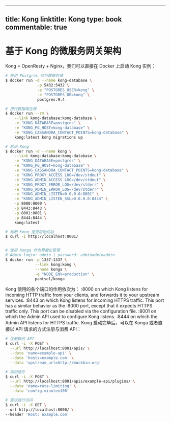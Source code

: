
---
title: Kong
linktitle: Kong
type: book
commentable: true
---

# 基于 Kong 的微服务网关架构

Kong = OpenResty + Nginx，我们可以直接在 Docker 上启动 Kong 实例：

```sh
# 使用 Postgres 作为数据存储
$ docker run -d --name kong-database \
              -p 5432:5432 \
              -e "POSTGRES_USER=kong" \
              -e "POSTGRES_DB=kong" \
              postgres:9.4

# 进行数据库迁移
$ docker run --rm \
    --link kong-database:kong-database \
    -e "KONG_DATABASE=postgres" \
    -e "KONG_PG_HOST=kong-database" \
    -e "KONG_CASSANDRA_CONTACT_POINTS=kong-database" \
    kong:latest kong migrations up

# 启动 Kong
$ docker run -d --name kong \
    --link kong-database:kong-database \
    -e "KONG_DATABASE=postgres" \
    -e "KONG_PG_HOST=kong-database" \
    -e "KONG_CASSANDRA_CONTACT_POINTS=kong-database" \
    -e "KONG_PROXY_ACCESS_LOG=/dev/stdout" \
    -e "KONG_ADMIN_ACCESS_LOG=/dev/stdout" \
    -e "KONG_PROXY_ERROR_LOG=/dev/stderr" \
    -e "KONG_ADMIN_ERROR_LOG=/dev/stderr" \
    -e "KONG_ADMIN_LISTEN=0.0.0.0:8001" \
    -e "KONG_ADMIN_LISTEN_SSL=0.0.0.0:8444" \
    -p 8000:8000 \
    -p 8443:8443 \
    -p 8001:8001 \
    -p 8444:8444 \
    kong:latest

# 判断 Kong 是否启动成功
$ curl -i http://localhost:8001/


# 使用 Konga 作为界面化管理
# Admin login: admin | password: adminadminadmin
$ docker run -p 1337:1337 \
             --link kong:kong \
             --name konga \
             -e "NODE_ENV=production" \
             pantsel/konga
```

Kong 使用的各个端口的作用依次为：
:8000 on which Kong listens for incoming HTTP traffic from your clients, and forwards it to your upstream services.
:8443 on which Kong listens for incoming HTTPS traffic. This port has a similar behavior as the :8000 port, except that it expects HTTPS traffic only. This port can be disabled via the configuration file.
:8001 on which the Admin API used to configure Kong listens.
:8444 on which the Admin API listens for HTTPS traffic.
Kong 启动完毕后，可以在 Konga 或者直接以 API 请求的方式注册与消费 API：

```sh
# 注册新的 API
$ curl -i -X POST \
  --url http://localhost:8001/apis/ \
  --data 'name=example-api' \
  --data 'hosts=example.com' \
  --data 'upstream_url=http://mockbin.org'

# 添加插件
$ curl -i -X POST \
  --url http://localhost:8001/apis/example-api/plugins/ \
  --data 'name=rate-limiting' \
  --data 'config.minute=100'

# 尝试进行访问
$ curl -i -X GET \
--url http://localhost:8000/ \
--header 'Host: example.com'
```

    